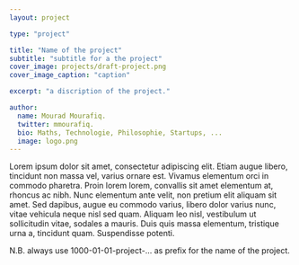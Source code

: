 ```yaml
---
layout: project

type: "project"

title: "Name of the project"
subtitle: "subtitle for a the project"
cover_image: projects/draft-project.png
cover_image_caption: "caption"

excerpt: "a discription of the project."

author:
  name: Mourad Mourafiq.
  twitter: mmourafiq.
  bio: Maths, Technologie, Philosophie, Startups, ...
  image: logo.png
---
```

Lorem ipsum dolor sit amet, consectetur adipiscing elit. Etiam augue libero, tincidunt non massa vel,
varius ornare est. Vivamus elementum orci in commodo pharetra. Proin lorem lorem, convallis sit amet
elementum at, rhoncus ac nibh. Nunc elementum ante velit, non pretium elit aliquam sit amet. Sed dapibus,
augue eu commodo varius, libero dolor varius nunc, vitae vehicula neque nisl sed quam. Aliquam leo nisl,
vestibulum ut sollicitudin vitae, sodales a mauris. Duis quis massa elementum, tristique urna a, tincidunt
quam. Suspendisse potenti.

N.B. always use 1000-01-01-project-... as prefix for the name of the project.